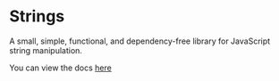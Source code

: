 # Strings

A small, simple, functional, and dependency-free library for JavaScript string manipulation.

You can view the docs [here](./docs/modules.md)